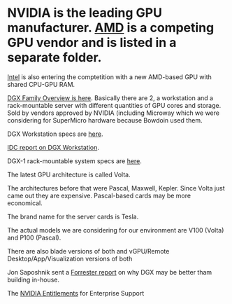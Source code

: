 # NVIDIA is the leading GPU manufacturer. [AMD]() is a competing GPU vendor and is listed in a separate folder.  
[Intel](https://arstechnica.com/gadgets/2017/11/intel-poaches-amds-top-gpu-architect-to-build-its-own-discrete-graphics-chips/) is also entering the comptetition with a new AMD-based GPU with shared CPU-GPU RAM.

[DGX Family Overview is here](https://github.com/Pomona-ITS/hpc/blob/master/design/vendors/NVIDIA/dgx-family-e-book-20170817-r13.pdf). Basically there are 2, a workstation and a rack-mountable server with different quantities of GPU cores and storage. Sold by vendors approved by NVIDIA (including Microway which we were considering for SuperMicro hardware
because Bowdoin used them.

DGX Workstation specs are [here](https://github.com/Pomona-ITS/hpc/blob/master/design/vendors/NVIDIA/dgx-station-data-science-supercomputer-datasheet-10232017.pdf). 

[IDC report on DGX Workstation](https://github.com/Pomona-ITS/hpc/blob/master/design/vendors/NVIDIA/IDC-Spotlight-on-DGX-Station.pdf).

DGX-1 rack-mountable system specs are [here](https://github.com/Pomona-ITS/hpc/blob/master/design/vendors/NVIDIA/NVIDIA-DGX-1-Volta-AI-Supercomputer-Datasheet%20(1).pdf).

The latest GPU architecture is called Volta.

The architectures before that were Pascal, Maxwell, Kepler. Since Volta just came out they are expensive.
Pascal-based cards may be more economical.

The brand name for the server cards is Tesla.

The actual models we are considering for our environment are V100 (Volta) and P100 (Pascal).

There are also blade versions of both and vGPU/Remote Desktop/App/Visualization versions of both

Jon Saposhnik sent a [Forrester report](https://github.com/Pomona-ITS/hpc/blob/master/design/vendors/NVIDIA/DGX-1-%20The%20Total%20Economic%20Impact%20of%20NVIDIA.pdf) on why DGX may be better tham building in-house.

The [NVIDIA Entitlements](https://github.com/Pomona-ITS/hpc/blob/master/design/vendors/NVIDIA/Entitlements.PDF) for Enterprise Support
